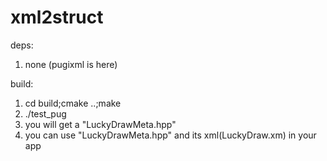 # xml2struct


deps:
  1. none  (pugixml is here)

build:
  1. cd build;cmake ..;make
  2. ./test_pug
  3. you will get a "LuckyDrawMeta.hpp"
  4. you can use "LuckyDrawMeta.hpp" and its xml(LuckyDraw.xm) in your app
